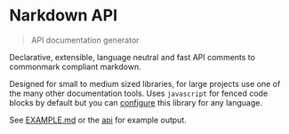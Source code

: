# Narkdown API

<? @include readme/badges.md ?>

> API documentation generator

Declarative, extensible, language neutral and fast API comments to commonmark compliant markdown.

Designed for small to medium sized libraries, for large projects use one of the many other documentation tools. Uses `javascript` for fenced code blocks by default but you can [configure](#conf) this library for any language.

See [EXAMPLE.md](/EXAMPLE.md) or the [api](#api) for example output.

<? @include {=readme} install.md usage.md comments.md tags.md cues.md ?>

<? @exec mkapi index.js lib/*.js --title=API --level=2 ?>

<? @include {=readme} license.md links.md ?>
